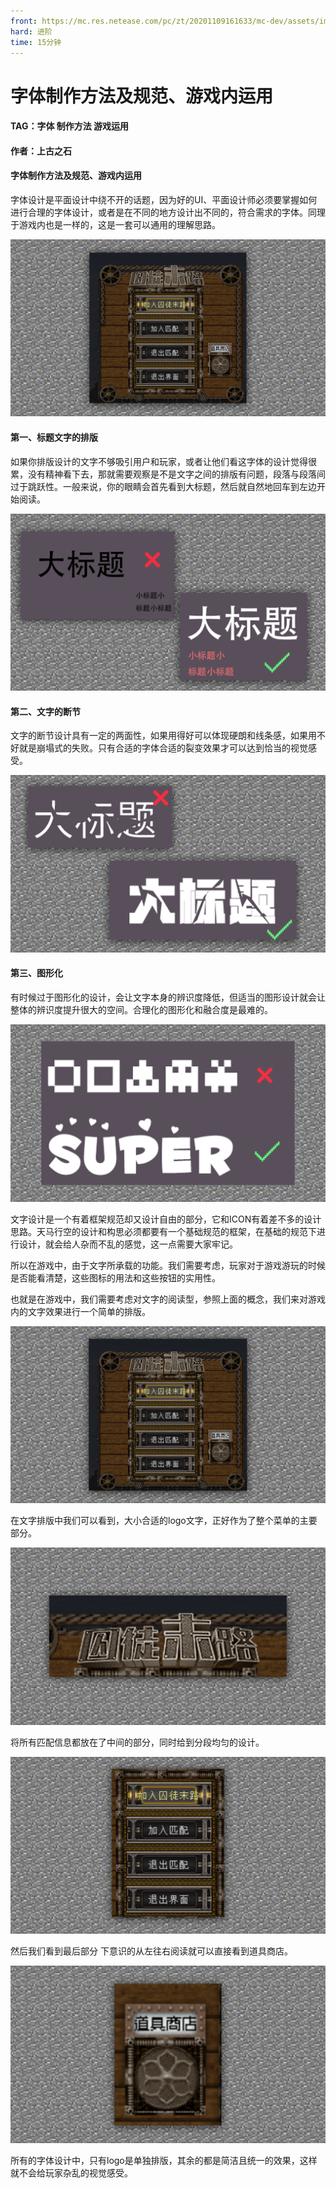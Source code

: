 ```yaml
---
front: https://mc.res.netease.com/pc/zt/20201109161633/mc-dev/assets/img/5_1.ab84a7ba.png
hard: 进阶
time: 15分钟
---
```


# 字体制作方法及规范、游戏内运用



#### TAG：字体 制作方法 游戏运用

#### 作者：上古之石



#### 字体制作方法及规范、游戏内运用

字体设计是平面设计中绕不开的话题，因为好的UI、平面设计师必须要掌握如何进行合理的字体设计，或者是在不同的地方设计出不同的，符合需求的字体。同理于游戏内也是一样的，这是一套可以通用的理解思路。

![](./images/5_1.png)



#### 第一、标题文字的排版

如果你排版设计的文字不够吸引用户和玩家，或者让他们看这字体的设计觉得很累，没有精神看下去，那就需要观察是不是文字之间的排版有问题，段落与段落间过于跳跃性。一般来说，你的眼睛会首先看到大标题，然后就自然地回车到左边开始阅读。

![](./images/5_2.png)



#### 第二、文字的断节

文字的断节设计具有一定的两面性，如果用得好可以体现硬朗和线条感，如果用不好就是崩塌式的失败。只有合适的字体合适的裂变效果才可以达到恰当的视觉感受。

![](./images/5_3.png)



#### 第三、图形化

有时候过于图形化的设计，会让文字本身的辨识度降低，但适当的图形设计就会让整体的辨识度提升很大的空间。合理化的图形化和融合度是最难的。

![](./images/5_4.png)



文字设计是一个有着框架规范却又设计自由的部分，它和ICON有着差不多的设计思路。天马行空的设计和构思必须都要有一个基础规范的框架，在基础的规范下进行设计，就会给人杂而不乱的感觉，这一点需要大家牢记。

所以在游戏中，由于文字所承载的功能。我们需要考虑，玩家对于游戏游玩的时候是否能看清楚，这些图标的用法和这些按钮的实用性。



也就是在游戏中，我们需要考虑对文字的阅读型，参照上面的概念，我们来对游戏内的文字效果进行一个简单的排版。

![](./images/5_5.png)



在文字排版中我们可以看到，大小合适的logo文字，正好作为了整个菜单的主要部分。

![](./images/5_6.png)



将所有匹配信息都放在了中间的部分，同时给到分段均匀的设计。

![](./images/5_7.png)



然后我们看到最后部分 下意识的从左往右阅读就可以直接看到道具商店。

![](./images/5_8.png)



所有的字体设计中，只有logo是单独排版，其余的都是简洁且统一的效果，这样就不会给玩家杂乱的视觉感受。